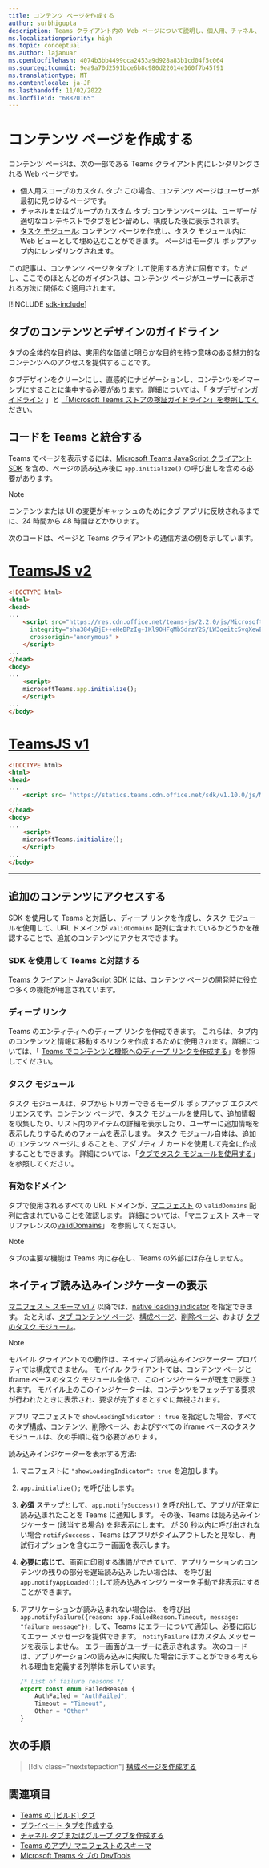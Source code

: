 ```yaml
---
title: コンテンツ ページを作成する
author: surbhigupta
description: Teams クライアント内の Web ページについて説明し、個人用、チャネル、またはグループのカスタム タブの一部です。コンテンツ ページを作成し、タスク モジュール内に webview として埋め込みます。
ms.localizationpriority: high
ms.topic: conceptual
ms.author: lajanuar
ms.openlocfilehash: 4074b3bb4499cca2453a9d928a83b1cd04f5c064
ms.sourcegitcommit: 9ea9a70d2591bce6b8c980d22014e160f7b45f91
ms.translationtype: MT
ms.contentlocale: ja-JP
ms.lasthandoff: 11/02/2022
ms.locfileid: "68820165"
---
```

# <a name="create-a-content-page"></a>コンテンツ ページを作成する

コンテンツ ページは、次の一部である Teams クライアント内にレンダリングされる Web ページです。

* 個人用スコープのカスタム タブ: この場合、コンテンツ ページはユーザーが最初に見つけるページです。
* チャネルまたはグループのカスタム タブ: コンテンツページは、ユーザーが適切なコンテキストでタブをピン留めし、構成した後に表示されます。
* [タスク モジュール](~/task-modules-and-cards/what-are-task-modules.md): コンテンツ ページを作成し、タスク モジュール内に Web ビューとして埋め込むことができます。 ページはモーダル ポップアップ内にレンダリングされます。

この記事は、コンテンツ ページをタブとして使用する方法に固有です。ただし、ここでのほとんどのガイダンスは、コンテンツ ページがユーザーに表示される方法に関係なく適用されます。

[!INCLUDE [sdk-include](~/includes/sdk-include.md)]

## <a name="tab-content-and-design-guidelines"></a>タブのコンテンツとデザインのガイドライン

タブの全体的な目的は、実用的な価値と明らかな目的を持つ意味のある魅力的なコンテンツへのアクセスを提供することです。

タブデザインをクリーンにし、直感的にナビゲーションし、コンテンツをイマーシブにすることに集中する必要があります。詳細については、「 [タブデザインガイドライン](~/tabs/design/tabs.md) 」と [「Microsoft Teams ストアの検証ガイドライン」を参照してください](~/concepts/deploy-and-publish/appsource/prepare/teams-store-validation-guidelines.md)。

## <a name="integrate-your-code-with-teams"></a>コードを Teams と統合する

Teams でページを表示するには、[Microsoft Teams JavaScript クライアント SDK](/javascript/api/overview/msteams-client?view=msteams-client-js-latest&preserve-view=true) を含め、ページの読み込み後に `app.initialize()` の呼び出しを含める必要があります。

> [!NOTE]
> コンテンツまたは UI の変更がキャッシュのためにタブ アプリに反映されるまでに、24 時間から 48 時間ほどかかります。

次のコードは、ページと Teams クライアントの通信方法の例を示しています。

# <a name="teamsjs-v2"></a>[TeamsJS v2](#tab/teamsjs-v2)

```html
<!DOCTYPE html>
<html>
<head>
...
    <script src="https://res.cdn.office.net/teams-js/2.2.0/js/MicrosoftTeams.min.js" 
      integrity="sha384yBjE++eHeBPzIg+IKl9OHFqMbSdrzY2S/LW3qeitc5vqXewEYRWegByWzBN/chRh" 
      crossorigin="anonymous" >
    </script>
...
</head>
<body>
...
    <script>
    microsoftTeams.app.initialize();
    </script>
...
</body>
```

# <a name="teamsjs-v1"></a>[TeamsJS v1](#tab/teamsjs-v1)

```html
<!DOCTYPE html>
<html>
<head>
...
    <script src= 'https://statics.teams.cdn.office.net/sdk/v1.10.0/js/MicrosoftTeams.min.js'></script>
...
</head>
<body>
...
    <script>
    microsoftTeams.initialize();
    </script>
...
</body>
```

***

## <a name="access-additional-content"></a>追加のコンテンツにアクセスする

SDK を使用して Teams と対話し、ディープ リンクを作成し、タスク モジュールを使用して、URL ドメインが `validDomains` 配列に含まれているかどうかを確認することで、追加のコンテンツにアクセスできます。

### <a name="use-the-sdk-to-interact-with-teams"></a>SDK を使用して Teams と対話する

[Teams クライアント JavaScript SDK](~/tabs/how-to/using-teams-client-sdk.md) には、コンテンツ ページの開発時に役立つ多くの機能が用意されています。

### <a name="deep-links"></a>ディープ リンク

Teams のエンティティへのディープ リンクを作成できます。 これらは、タブ内のコンテンツと情報に移動するリンクを作成するために使用されます。詳細については、「 [Teams でコンテンツと機能へのディープ リンクを作成する](~/concepts/build-and-test/deep-links.md)」を参照してください。

### <a name="task-modules"></a>タスク モジュール

タスク モジュールは、タブからトリガーできるモーダル ポップアップ エクスペリエンスです。コンテンツ ページで、タスク モジュールを使用して、追加情報を収集したり、リスト内のアイテムの詳細を表示したり、ユーザーに追加情報を表示したりするためのフォームを表示します。 タスク モジュール自体は、追加のコンテンツ ページにすることも、アダプティブ カードを使用して完全に作成することもできます。 詳細については、「[タブでタスク モジュールを使用する](~/task-modules-and-cards/task-modules/task-modules-tabs.md)」 を参照してください。

### <a name="valid-domains"></a>有効なドメイン

タブで使用されるすべての URL ドメインが、[マニフェスト](~/concepts/build-and-test/apps-package.md) の `validDomains` 配列に含まれていることを確認します。 詳細については、「マニフェスト スキーマリファレンスの[validDomains](~/resources/schema/manifest-schema.md#validdomains)」 を参照してください。

> [!NOTE]
> タブの主要な機能は Teams 内に存在し、Teams の外部には存在しません。

## <a name="show-a-native-loading-indicator"></a>ネイティブ読み込みインジケーターの表示

[マニフェスト スキーマ v1.7](../../../resources/schema/manifest-schema.md) 以降では、[native loading indicator](../../../resources/schema/manifest-schema.md#showloadingindicator) を指定できます。 たとえば、[タブ コンテンツ ページ](#integrate-your-code-with-teams)、[構成ページ](configuration-page.md)、[削除ページ](removal-page.md)、および [タブのタスク モジュール](../../../task-modules-and-cards/task-modules/task-modules-tabs.md)。

> [!NOTE]
>
> モバイル クライアントでの動作は、ネイティブ読み込みインジケーター プロパティでは構成できません。 モバイル クライアントでは、コンテンツ ページと iframe ベースのタスク モジュール全体で、このインジケーターが既定で表示されます。 モバイル上のこのインジケーターは、コンテンツをフェッチする要求が行われたときに表示され、要求が完了するとすぐに無視されます。

アプリ マニフェストで `showLoadingIndicator : true` を指定した場合、すべてのタブ構成、コンテンツ、削除ページ、およびすべての iframe ベースのタスク モジュールは、次の手順に従う必要があります。

読み込みインジケーターを表示する方法:

1. マニフェストに `"showLoadingIndicator": true` を追加します。
1. `app.initialize();` を呼び出します。
1. **必須** ステップとして、`app.notifySuccess()` を呼び出して、アプリが正常に読み込まれたことを Teams に通知します。 その後、Teams は読み込みインジケーター (該当する場合) を非表示にします。 が 30 秒以内に呼び出されない場合 `notifySuccess`  、Teams はアプリがタイムアウトしたと見なし、再試行オプションを含むエラー画面を表示します。
1. **必要に応じて**、画面に印刷する準備ができていて、アプリケーションのコンテンツの残りの部分を遅延読み込みしたい場合は、 を呼び出 `app.notifyAppLoaded();`して読み込みインジケーターを手動で非表示にすることができます。
1. アプリケーションが読み込まれない場合は、 を呼び出 `app.notifyFailure({reason: app.FailedReason.Timeout, message: "failure message"});` して、Teams にエラーについて通知し、必要に応じてエラー メッセージを提供できます。 `notifyFailure` はカスタム メッセージを表示しません。 エラー画面がユーザーに表示されます。 次のコードは、アプリケーションの読み込みに失敗した場合に示すことができる考えられる理由を定義する列挙体を示しています。

    ```typescript
    /* List of failure reasons */
    export const enum FailedReason {
        AuthFailed = "AuthFailed",
        Timeout = "Timeout",
        Other = "Other"
    }
    ```

## <a name="next-step"></a>次の手順

> [!div class="nextstepaction"]
> [構成ページを作成する](~/tabs/how-to/create-tab-pages/configuration-page.md)

## <a name="see-also"></a>関連項目

* [Teams の [ビルド] タブ](../../what-are-tabs.md)
* [プライベート タブを作成する](../create-personal-tab.md)
* [チャネル タブまたはグループ タブを作成する](../create-channel-group-tab.md)
* [Teams のアプリ マニフェストのスキーマ](../../../resources/schema/manifest-schema.md)
* [Microsoft Teams タブの DevTools](~/tabs/how-to/developer-tools.md)
